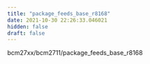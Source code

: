 ```yaml
---
title: "package_feeds_base_r8168"
date: 2021-10-30 22:26:33.046021
hidden: false
draft: false
---
```


bcm27xx/bcm2711/package_feeds_base_r8168

